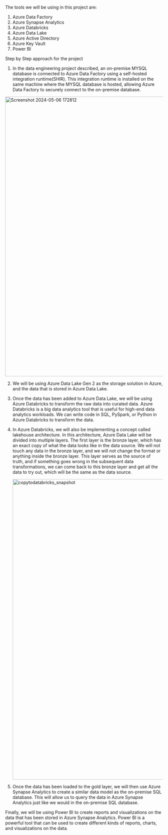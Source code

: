 The tools we will be using in this project are:

1) Azure Data Factory
2) Azure Synapse Analytics
3) Azure Databricks
4) Azure Data Lake
5) Azure Active Directory
6) Azure Key Vault
7) Power BI

Step by Step approach for the project

1. In the data engineering project described, an on-premise MYSQL database is connected to Azure Data Factory using a self-hosted integration runtime(SHIR). This integration runtime is installed on the same machine where the MYSQL database is hosted, allowing Azure Data Factory to securely connect to the on-premise database.


<img width="893" alt="Screenshot 2024-05-06 172812" src="https://github.com/Nikhil1998-Mogre/End-to-End-Relatime-Data-Engineering-project/assets/109106842/12886f64-8a2a-46cd-80a0-0518c70b7ee4">

2. We will be using Azure Data Lake Gen 2 as the storage solution in Azure, and the data that is stored in Azure Data Lake.

3. Once the data has been added to Azure Data Lake, we will be using Azure Databricks to transform the raw data into curated data. Azure Databricks is a big data analytics tool that is useful for high-end data analytics workloads. We can write code in SQL, PySpark, or Python in Azure Databricks to transform the data.

4. In Azure Databricks, we will also be implementing a concept called lakehouse architecture. In this architecture, Azure Data Lake will be divided into multiple layers. The first layer is the bronze layer, which has an exact copy of what the data looks like in the data source. We will not touch any data in the bronze layer, and we will not change the format or anything inside the bronze layer. This layer serves as the source of truth, and if something goes wrong in the subsequent data transformations, we can come back to this bronze layer and get all the data to try out, which will be the same as the data source.

   <img width="959" alt="copytodatabricks_snapshot" src="https://github.com/Nikhil1998-Mogre/End-to-End-Relatime-Data-Engineering-project/assets/109106842/eca52929-b0e2-4f27-9f34-852015bfcb7b">

5. Once the data has been loaded to the gold layer, we will then use Azure Synapse Analytics to create a similar data model as the on-premise SQL database. This will allow us to query the data in Azure Synapse Analytics just like we would in the on-premise SQL database.

Finally, we will be using Power BI to create reports and visualizations on the data that has been stored in Azure Synapse Analytics. Power BI is a powerful tool that can be used to create different kinds of reports, charts, and visualizations on the data.

